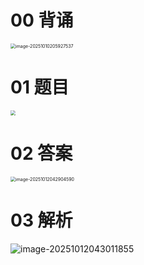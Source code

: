 # 00 背诵

<img src="https://cvp.oss-cn-shanghai.aliyuncs.com/202510102059630.png" alt="image-20251010205927537" style="zoom:50%;" />



# 01 题目

<img src="https://cvp.oss-cn-shanghai.aliyuncs.com/202509122309199.png" style="zoom:50%;" />



# 02 答案

<img src="https://cvp.oss-cn-shanghai.aliyuncs.com/202510120429695.png" alt="image-20251012042904590" style="zoom:50%;" />



# 03 解析

![image-20251012043011855](C:\Users\Administrator\AppData\Roaming\Typora\typora-user-images\image-20251012043011855.png)

